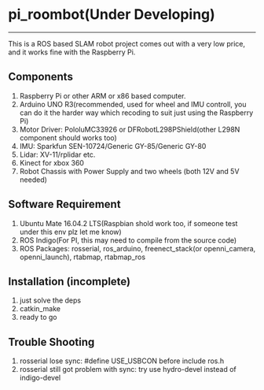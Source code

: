 # pi_roombot(Under Developing)
------
This is a ROS based SLAM robot project comes out with a very low price, and it works fine with the Raspberry Pi.

## Components
1. Raspberry Pi or other ARM or x86 based computer.
2. Arduino UNO R3(recommended, used for wheel and IMU controll, you can do it the harder way which recoding to suit just using the Raspberry Pi)
3. Motor Driver: PololuMC33926 or DFRobotL298PShield(other L298N component should works too) 
4. IMU: Sparkfun SEN-10724/Generic GY-85/Generic GY-80
5. Lidar: XV-11/rplidar etc.
6. Kinect for xbox 360
7. Robot Chassis with Power Supply and two wheels (both 12V and 5V needed)

## Software Requirement
1. Ubuntu Mate 16.04.2 LTS(Raspbian shold work too, if someone test under this env plz let me know)
2. ROS Indigo(For PI, this may need to compile from the source code)
3. ROS Packages: rosserial, ros_arduino, freenect_stack(or openni_camera, openni_launch), rtabmap, rtabmap_ros

## Installation (incomplete)
1. just solve the deps
2. catkin_make
3. ready to go

## Trouble Shooting
1. rosserial lose sync: #define USE_USBCON before include ros.h 
2. rosserial still got problem with sync: try use hydro-devel instead of indigo-devel
